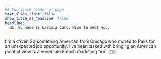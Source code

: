 ```yaml
---
## Configure header of page
text_align_right: false
show_title_as_headline: false
headline: |
  Hi, my name is Larissa Cury. Nice to meet you.
---
```


<!-- this is a subheadline -->
I'm a driven 20-something American from Chicago who moved to Paris for an unexpected job opportunity. I've been tasked with bringing an American point of view to a venerable French marketing firm. :fr:
